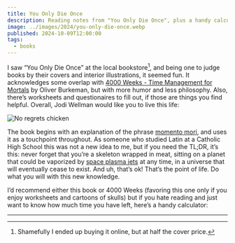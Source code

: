 ```yaml
---
title: You Only Die Once
description: Reading notes from "You Only Die Once", plus a handy calculator!
image: ../images/2024/you-only-die-once.webp
published: 2024-10-09T12:00:00
tags:
  - books
---
```

I saw “You Only Die Once” at the local bookstore[^1], and being one to judge books by their covers and interior illustrations, it seemed fun. It acknowledges some overlap with [4000 Weeks - Time Management for Mortals](https://www.oliverburkeman.com/books) by Oliver Burkeman, but with more humor and less philosophy. Also, there’s worksheets and questionaires to fill out, if those are things you find helpful. Overall, Jodi Wellman would like you to live this life:

![No regrets chicken](https://coffee-cake.nyc3.cdn.digitaloceanspaces.com/images/gifs/i-regret-nothing.gif)

The book begins with an explanation of the phrase [momento mori](https://en.wikipedia.org/wiki/Memento_mori), and uses it as a touchpoint throughout. As someone who studied Latin at a Catholic High School this was not a new idea to me, but if you need the TL;DR, it’s this: never forget that you’re a skeleton wrapped in meat, sitting on a planet that could be vaporized by [space plasma jets](https://www.theguardian.com/science/2024/sep/18/huge-plasma-jets-spotted-gigantic-black-hole-porphyrion) at any time, in a universe that will eventually cease to exist. And uh, that’s ok! That’s the point of life. Do what you will with this new knowledge.

I’d recommend either this book or 4000 Weeks (favoring this one only if you enjoy worksheets and cartoons of skulls) but if you hate reading and just want to know how much time you have left, here’s a handy calculator:

<script src="/scripts/weeks-left.js" type="text/javascript"></script>
<style>
    input {
        font-family: var(--sans-serif);
        border: 0;
        border-bottom: 1px solid currentColor;
    }
    input[type="number"] {
        max-width: 3rem;
    }
</style>
<weeks-left />

---

[^1]: Shamefully I ended up buying it online, but at half the cover price.